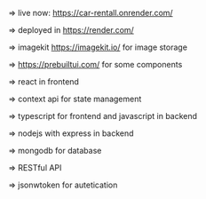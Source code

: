 => live now: https://car-rentall.onrender.com/

=> deployed in https://render.com/

=> imagekit https://imagekit.io/ for image storage

=> https://prebuiltui.com/ for some components

=> react in frontend

=> context api for state management

=> typescript for frontend and javascript in backend

=> nodejs with express in backend

=> mongodb for database

=> RESTful API

=> jsonwtoken for autetication
